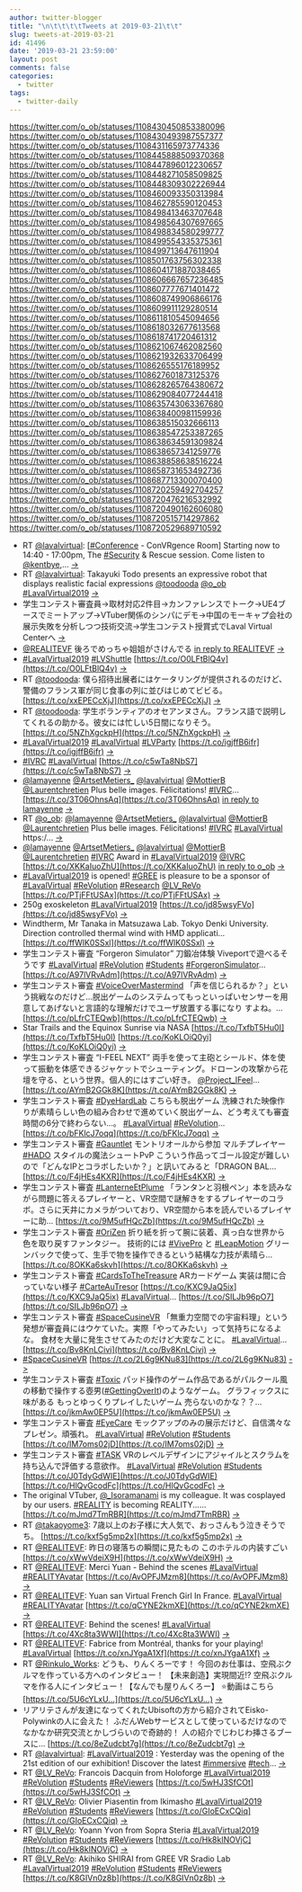 ```yaml
---
author: twitter-blogger
title: "\n\t\t\t\tTweets at 2019-03-21\t\t"
slug: tweets-at-2019-03-21
id: 41496
date: '2019-03-21 23:59:00'
layout: post
comments: false
categories:
  - twitter
tags:
  - twitter-daily
---
```


https://twitter.com/o_ob/statuses/1108430450853380096 https://twitter.com/o_ob/statuses/1108430493987557377 https://twitter.com/o_ob/statuses/1108431165973774336 https://twitter.com/o_ob/statuses/1108445888509370368 https://twitter.com/o_ob/statuses/1108447896012230657 https://twitter.com/o_ob/statuses/1108448271058509825 https://twitter.com/o_ob/statuses/1108448309302226944 https://twitter.com/o_ob/statuses/1108460093350313984 https://twitter.com/o_ob/statuses/1108462785590120453 https://twitter.com/o_ob/statuses/1108498413463707648 https://twitter.com/o_ob/statuses/1108498564307697665 https://twitter.com/o_ob/statuses/1108498834580299777 https://twitter.com/o_ob/statuses/1108499554335375361 https://twitter.com/o_ob/statuses/1108499713647611904 https://twitter.com/o_ob/statuses/1108501763756302338 https://twitter.com/o_ob/statuses/1108604171887038465 https://twitter.com/o_ob/statuses/1108606667657236485 https://twitter.com/o_ob/statuses/1108607777671401472 https://twitter.com/o_ob/statuses/1108608749906866176 https://twitter.com/o_ob/statuses/1108609911129280514 https://twitter.com/o_ob/statuses/1108611810545094656 https://twitter.com/o_ob/statuses/1108618032677613568 https://twitter.com/o_ob/statuses/1108618741720461312 https://twitter.com/o_ob/statuses/1108621067462082560 https://twitter.com/o_ob/statuses/1108621932633706499 https://twitter.com/o_ob/statuses/1108626555176189952 https://twitter.com/o_ob/statuses/1108627601873125376 https://twitter.com/o_ob/statuses/1108628265764380672 https://twitter.com/o_ob/statuses/1108629084077244418 https://twitter.com/o_ob/statuses/1108635743063367680 https://twitter.com/o_ob/statuses/1108638400981159936 https://twitter.com/o_ob/statuses/1108638515032666113 https://twitter.com/o_ob/statuses/1108638547253387265 https://twitter.com/o_ob/statuses/1108638634591309824 https://twitter.com/o_ob/statuses/1108638657341259776 https://twitter.com/o_ob/statuses/1108638858638516224 https://twitter.com/o_ob/statuses/1108658731653492736 https://twitter.com/o_ob/statuses/1108687713300070400 https://twitter.com/o_ob/statuses/1108720259492704257 https://twitter.com/o_ob/statuses/1108720476216532992 https://twitter.com/o_ob/statuses/1108720490162606080 https://twitter.com/o_ob/statuses/1108720515714297862 https://twitter.com/o_ob/statuses/1108720529689710592  

*   RT [@lavalvirtual](https://twitter.com/lavalvirtual): [[#Conference](https://twitter.com/search?q=%23Conference&src=hash) - ConVRgence Room] Starting now to 14:40 - 17:00pm, The [#Security](https://twitter.com/search?q=%23Security&src=hash) & Rescue session. Come listen to [@kentbye](https://twitter.com/kentbye),… [->](https://twitter.com/o_ob/statuses/1108430450853380096)
*   RT [@lavalvirtual](https://twitter.com/lavalvirtual): Takayuki Todo presents an expressive robot that displays realistic facial expressions [@toodooda](https://twitter.com/toodooda) [@o_ob](https://twitter.com/o_ob) [#LavalVirtual2019](https://twitter.com/search?q=%23LavalVirtual2019&src=hash) [->](https://twitter.com/o_ob/statuses/1108430493987557377)
*   学生コンテスト審査員→取材対応2件目→カンファレンスでトーク→UE4ブースでミートアップ→VTuber関係のシンパにデモ→中国のモーキャプ会社の展示失敗を分析しつつ技術交流→学生コンテスト授賞式でLaval Virtual Centerへ [->](https://twitter.com/o_ob/statuses/1108431165973774336)
*   [@REALITEVF](https://twitter.com/REALITEVF) 後ろでめっちゃ姐姐がさけんでる [in reply to REALITEVF](https://twitter.com/REALITEVF/statuses/1108441636269424640) [->](https://twitter.com/o_ob/statuses/1108445888509370368)
*   [#LavalVirtual2019](https://twitter.com/search?q=%23LavalVirtual2019&src=hash) [#LVShuttle](https://twitter.com/search?q=%23LVShuttle&src=hash) [https://t.co/O0LFtBlQ4v](https://t.co/O0LFtBlQ4v) [->](https://twitter.com/o_ob/statuses/1108447896012230657)
*   RT [@toodooda](https://twitter.com/toodooda): 僕ら招待出展者にはケータリングが提供されるのだけど、警備のフランス軍が同じ食事の列に並びはじめてビビる。 [https://t.co/xxEPECcXjJ](https://t.co/xxEPECcXjJ) [->](https://twitter.com/o_ob/statuses/1108448271058509825)
*   RT [@toodooda](https://twitter.com/toodooda): 学生ボランティアのオセアンヌさん。フランス語で説明してくれるの助かる。彼女には忙しい5日間になりそう。 [https://t.co/5NZhXgckpH](https://t.co/5NZhXgckpH) [->](https://twitter.com/o_ob/statuses/1108448309302226944)
*   [#LavalVirtual2019](https://twitter.com/search?q=%23LavalVirtual2019&src=hash) [#LavalVirtual](https://twitter.com/search?q=%23LavalVirtual&src=hash) [#LVParty](https://twitter.com/search?q=%23LVParty&src=hash) [https://t.co/igjffB6ifr](https://t.co/igjffB6ifr) [->](https://twitter.com/o_ob/statuses/1108460093350313984)
*   [#IVRC](https://twitter.com/search?q=%23IVRC&src=hash) [#LavalVirtual](https://twitter.com/search?q=%23LavalVirtual&src=hash) [https://t.co/c5wTa8NbS7](https://t.co/c5wTa8NbS7) [->](https://twitter.com/o_ob/statuses/1108462785590120453)
*   [@lamayenne](https://twitter.com/lamayenne) [@ArtsetMetiers_](https://twitter.com/ArtsetMetiers_) [@lavalvirtual](https://twitter.com/lavalvirtual) [@MottierB](https://twitter.com/MottierB) [@Laurentchretien](https://twitter.com/Laurentchretien) Plus belle images. Félicitations! [#IVRC](https://twitter.com/search?q=%23IVRC&src=hash)… [https://t.co/3T06OhnsAq](https://t.co/3T06OhnsAq) [in reply to lamayenne](https://twitter.com/lamayenne/statuses/1108492099786342400) [->](https://twitter.com/o_ob/statuses/1108498413463707648)
*   RT [@o_ob](https://twitter.com/o_ob): [@lamayenne](https://twitter.com/lamayenne) [@ArtsetMetiers_](https://twitter.com/ArtsetMetiers_) [@lavalvirtual](https://twitter.com/lavalvirtual) [@MottierB](https://twitter.com/MottierB) [@Laurentchretien](https://twitter.com/Laurentchretien) Plus belle images. Félicitations! [#IVRC](https://twitter.com/search?q=%23IVRC&src=hash) [#LavalVirtual](https://twitter.com/search?q=%23LavalVirtual&src=hash) https:/… [->](https://twitter.com/o_ob/statuses/1108498564307697665)
*   [@lamayenne](https://twitter.com/lamayenne) [@ArtsetMetiers_](https://twitter.com/ArtsetMetiers_) [@lavalvirtual](https://twitter.com/lavalvirtual) [@MottierB](https://twitter.com/MottierB) [@Laurentchretien](https://twitter.com/Laurentchretien) [#IVRC](https://twitter.com/search?q=%23IVRC&src=hash) Award in [#LavalVirtual2019](https://twitter.com/search?q=%23LavalVirtual2019&src=hash) [@IVRC](https://twitter.com/IVRC) [https://t.co/XKKaIuoZhU](https://t.co/XKKaIuoZhU) [in reply to o_ob](https://twitter.com/o_ob/statuses/1108498413463707648) [->](https://twitter.com/o_ob/statuses/1108498834580299777)
*   [#LavalVirtual2019](https://twitter.com/search?q=%23LavalVirtual2019&src=hash) is opened! [#GREE](https://twitter.com/search?q=%23GREE&src=hash) is pleasure to be a sponsor of [#LavalVirtual](https://twitter.com/search?q=%23LavalVirtual&src=hash) [#ReVolution](https://twitter.com/search?q=%23ReVolution&src=hash) [#Research](https://twitter.com/search?q=%23Research&src=hash) [@LV_ReVo](https://twitter.com/LV_ReVo) [https://t.co/PTjFFtUSAx](https://t.co/PTjFFtUSAx) [->](https://twitter.com/o_ob/statuses/1108499554335375361)
*   250g exoskeleton [#LavalVirtual2019](https://twitter.com/search?q=%23LavalVirtual2019&src=hash) [https://t.co/jd85wsyFVo](https://t.co/jd85wsyFVo) [->](https://twitter.com/o_ob/statuses/1108499713647611904)
*   Windtherm, Mr Tanaka in Matsuzawa Lab. Tokyo Denki University. Direction controlled thermal wind with HMD applicati… [https://t.co/ffWlK0SSxl](https://t.co/ffWlK0SSxl) [->](https://twitter.com/o_ob/statuses/1108501763756302338)
*   学生コンテスト審査 “Forgeron Simulator” 刀鍛冶体験 Viveportで遊べるそうです [#LavalVirtual](https://twitter.com/search?q=%23LavalVirtual&src=hash) [#ReVolution](https://twitter.com/search?q=%23ReVolution&src=hash) [#Students](https://twitter.com/search?q=%23Students&src=hash) [#ForgeronSimulator](https://twitter.com/search?q=%23ForgeronSimulator&src=hash)… [https://t.co/A97lVRvAdm](https://t.co/A97lVRvAdm) [->](https://twitter.com/o_ob/statuses/1108604171887038465)
*   学生コンテスト審査 [#VoiceOverMastermind](https://twitter.com/search?q=%23VoiceOverMastermind&src=hash) 「声を信じられるか？」という挑戦なのだけど...脱出ゲームのシステムってもっといっぱいセンサーを用意してあげないと言語的な理解だけでユーザ放置する事になり すよね。… [https://t.co/pLfrCTEQwb](https://t.co/pLfrCTEQwb) [->](https://twitter.com/o_ob/statuses/1108606667657236485)
*   Star Trails and the Equinox Sunrise via NASA [https://t.co/TxfbT5Hu0I](https://t.co/TxfbT5Hu0I) [https://t.co/KoKLOiQ0yi](https://t.co/KoKLOiQ0yi) [->](https://twitter.com/o_ob/statuses/1108607777671401472)
*   学生コンテスト審査 “I-FEEL NEXT” 両手を使って主砲とシールド、体を使って振動を体感できるジャケットでシューティング。ドローンの攻撃から花壇を守る、という世界。個人的にはすごい好き。 [@Project_IFeel](https://twitter.com/Project_IFeel)… [https://t.co/AYmB2GGk8K](https://t.co/AYmB2GGk8K) [->](https://twitter.com/o_ob/statuses/1108608749906866176)
*   学生コンテスト審査 [#DyeHardLab](https://twitter.com/search?q=%23DyeHardLab&src=hash) こちらも脱出ゲーム 洗練された映像作りが素晴らしい色の組み合わせで進めていく脱出ゲーム、どう考えても審査時間の6分で終わらない...。 [#LavalVirtual](https://twitter.com/search?q=%23LavalVirtual&src=hash) [#ReVolution](https://twitter.com/search?q=%23ReVolution&src=hash)… [https://t.co/bFKlcJ7oqq](https://t.co/bFKlcJ7oqq) [->](https://twitter.com/o_ob/statuses/1108609911129280514)
*   学生コンテスト審査 [#Gauntlet](https://twitter.com/search?q=%23Gauntlet&src=hash) モントリオールから参加 マルチプレイヤー [#HADO](https://twitter.com/search?q=%23HADO&src=hash) スタイルの魔法シュートPvP こういう作品ってゴール設定が難しいので「どんなIPとコラボしたいか？」と訊いてみると「DRAGON BAL… [https://t.co/F4jHEs4KXR](https://t.co/F4jHEs4KXR) [->](https://twitter.com/o_ob/statuses/1108611810545094656)
*   学生コンテスト審査 [#LanterneEtPlume](https://twitter.com/search?q=%23LanterneEtPlume&src=hash) 「ランタンと羽根ペン」本を読みながら問題に答えるプレイヤーと、VR空間で謎解きをするプレイヤーのコラボ。さらに天井にカメラがついており、VR空間から本を読んでいるプレイヤーに助… [https://t.co/9M5ufHQcZb](https://t.co/9M5ufHQcZb) [->](https://twitter.com/o_ob/statuses/1108618032677613568)
*   学生コンテスト審査 [#OriZen](https://twitter.com/search?q=%23OriZen&src=hash) 折り紙を折って腕に装着、真っ白な世界から色を取り戻すファンタジー。 技術的には [#VivePro](https://twitter.com/search?q=%23VivePro&src=hash) と [#LeapMotion](https://twitter.com/search?q=%23LeapMotion&src=hash) グリーンバックで使って、生手で物を操作できるという結構な力技が素晴ら… [https://t.co/8OKKa6skvh](https://t.co/8OKKa6skvh) [->](https://twitter.com/o_ob/statuses/1108618741720461312)
*   学生コンテスト審査 [#CardsToTheTreasure](https://twitter.com/search?q=%23CardsToTheTreasure&src=hash) ARカードゲーム 実装は間に合っていない様子 [#CarteAuTresor](https://twitter.com/search?q=%23CarteAuTresor&src=hash) [https://t.co/KXC9JaQ5ix](https://t.co/KXC9JaQ5ix) [#LavalVirtual](https://twitter.com/search?q=%23LavalVirtual&src=hash)… [https://t.co/SILJb96pO7](https://t.co/SILJb96pO7) [->](https://twitter.com/o_ob/statuses/1108621067462082560)
*   学生コンテスト審査 [#SpaceCusineVR](https://twitter.com/search?q=%23SpaceCusineVR&src=hash) 「無重力空間での宇宙料理」という発想が審査員にはウケていた。実際「やってみたい」って気持ちになるよな。 食材を大量に発生させてみたのだけど大変なことに。 [#LavalVirtual](https://twitter.com/search?q=%23LavalVirtual&src=hash)… [https://t.co/Bv8KnLCivi](https://t.co/Bv8KnLCivi) [->](https://twitter.com/o_ob/statuses/1108621932633706499)
*   [#SpaceCusineVR](https://twitter.com/search?q=%23SpaceCusineVR&src=hash) [https://t.co/2L6g9KNu83](https://t.co/2L6g9KNu83) [->](https://twitter.com/o_ob/statuses/1108626555176189952)
*   学生コンテスト審査 [#Toxic](https://twitter.com/search?q=%23Toxic&src=hash) パッド操作のゲーム作品であるがパルクール風の移動で操作する壺男([#GettingOverIt](https://twitter.com/search?q=%23GettingOverIt&src=hash))のようなゲーム。 グラフィックスに味がある もっとゆっくりプレイしたいゲーム 売らないのかな？？… [https://t.co/jkmAw0EP5U](https://t.co/jkmAw0EP5U) [->](https://twitter.com/o_ob/statuses/1108627601873125376)
*   学生コンテスト審査 [#EyeCare](https://twitter.com/search?q=%23EyeCare&src=hash) モックアップのみの展示だけど、自信満々なプレゼン。頑張れ。 [#LavalVirtual](https://twitter.com/search?q=%23LavalVirtual&src=hash) [#ReVolution](https://twitter.com/search?q=%23ReVolution&src=hash) [#Students](https://twitter.com/search?q=%23Students&src=hash) [https://t.co/IM7oms02jD](https://t.co/IM7oms02jD) [->](https://twitter.com/o_ob/statuses/1108628265764380672)
*   学生コンテスト審査 [#TASK](https://twitter.com/search?q=%23TASK&src=hash) VRのレベルデザインにアジャイルとスクラムを持ち込んで評価する意欲作。 [#LavalVirtual](https://twitter.com/search?q=%23LavalVirtual&src=hash) [#ReVolution](https://twitter.com/search?q=%23ReVolution&src=hash) [#Students](https://twitter.com/search?q=%23Students&src=hash) [https://t.co/J0TdyGdWIE](https://t.co/J0TdyGdWIE) [https://t.co/HlQvGcodFc](https://t.co/HlQvGcodFc) [->](https://twitter.com/o_ob/statuses/1108629084077244418)
*   The original VTuber, [@_Isoramanami](https://twitter.com/_Isoramanami) is my colleague. It was cosplayed by our users. [#REALITY](https://twitter.com/search?q=%23REALITY&src=hash) is becoming REALITY...… [https://t.co/mJmd7TmRBR](https://t.co/mJmd7TmRBR) [->](https://twitter.com/o_ob/statuses/1108635743063367680)
*   RT [@takaoyome3](https://twitter.com/takaoyome3): 7歳以上のお子様に大人気で、おっさんもう泣きそうでち。 [https://t.co/kxf5g5mp2x](https://t.co/kxf5g5mp2x) [->](https://twitter.com/o_ob/statuses/1108638400981159936)
*   RT [@REALITEVF](https://twitter.com/REALITEVF): 昨日の寝落ちの瞬間に見たもの このホテルの内装すごい [https://t.co/xWwVdeiX9H](https://t.co/xWwVdeiX9H) [->](https://twitter.com/o_ob/statuses/1108638515032666113)
*   RT [@REALITEVF](https://twitter.com/REALITEVF): Merci Yuan - Behind the scenes [#LavalVirtual](https://twitter.com/search?q=%23LavalVirtual&src=hash) [#REALITYAvatar](https://twitter.com/search?q=%23REALITYAvatar&src=hash) [https://t.co/AvOPFJMzm8](https://t.co/AvOPFJMzm8) [->](https://twitter.com/o_ob/statuses/1108638547253387265)
*   RT [@REALITEVF](https://twitter.com/REALITEVF): Yuan san Virtual French Girl In France. [#LavalVirtual](https://twitter.com/search?q=%23LavalVirtual&src=hash) [#REALITYAvatar](https://twitter.com/search?q=%23REALITYAvatar&src=hash) [https://t.co/qCYNE2kmXE](https://t.co/qCYNE2kmXE) [->](https://twitter.com/o_ob/statuses/1108638634591309824)
*   RT [@REALITEVF](https://twitter.com/REALITEVF): Behind the scenes! [#LavalVirtual](https://twitter.com/search?q=%23LavalVirtual&src=hash) [https://t.co/4Xc8ta3WWI](https://t.co/4Xc8ta3WWI) [->](https://twitter.com/o_ob/statuses/1108638657341259776)
*   RT [@REALITEVF](https://twitter.com/REALITEVF): Fabrice from Montréal, thanks for your playing! [#LavalVirtual](https://twitter.com/search?q=%23LavalVirtual&src=hash) [https://t.co/xnJYgaA1Xf](https://t.co/xnJYgaA1Xf) [->](https://twitter.com/o_ob/statuses/1108638858638516224)
*   RT [@Rinkulo_Works](https://twitter.com/Rinkulo_Works): どうも、りんくろーです！ 今回のお仕事は、空飛ぶクルマを作っている方へのインタビュー！ 【未来創造】実現間近!? 空飛ぶクルマを作る人にインタビュー！【なんでも屋りんくろー】 ⭐️動画はこちら [https://t.co/5U6cYLxU…](https://t.co/5U6cYLxU…) [->](https://twitter.com/o_ob/statuses/1108658731653492736)
*   リアリテさんが友達になってくれたUbisoftの方から紹介されてEisko-Polywinkの人に会えた！ ふだんWebサービスとして使っているだけなのでなかなか研究交流とかしづらいので奇跡的！ 人の紹介でじわじわ挿さるブースに… [https://t.co/8eZudcbt7g](https://t.co/8eZudcbt7g) [->](https://twitter.com/o_ob/statuses/1108687713300070400)
*   RT [@lavalvirtual](https://twitter.com/lavalvirtual): [#LavalVirtual2019](https://twitter.com/search?q=%23LavalVirtual2019&src=hash) : Yesterday was the opening of the 21st edition of our exhibition! Discover the latest [#immersive](https://twitter.com/search?q=%23immersive&src=hash) [#tech](https://twitter.com/search?q=%23tech&src=hash)… [->](https://twitter.com/o_ob/statuses/1108720259492704257)
*   RT [@LV_ReVo](https://twitter.com/LV_ReVo): Francois Dacquin from Holoforge [#LavalVirtual2019](https://twitter.com/search?q=%23LavalVirtual2019&src=hash) [#ReVolution](https://twitter.com/search?q=%23ReVolution&src=hash) [#Students](https://twitter.com/search?q=%23Students&src=hash) [#ReViewers](https://twitter.com/search?q=%23ReViewers&src=hash) [https://t.co/5wHJ3SfCOt](https://t.co/5wHJ3SfCOt) [->](https://twitter.com/o_ob/statuses/1108720476216532992)
*   RT [@LV_ReVo](https://twitter.com/LV_ReVo): Olivier Piasentin from Ikimasho [#LavalVirtual2019](https://twitter.com/search?q=%23LavalVirtual2019&src=hash) [#ReVolution](https://twitter.com/search?q=%23ReVolution&src=hash) [#Students](https://twitter.com/search?q=%23Students&src=hash) [#ReViewers](https://twitter.com/search?q=%23ReViewers&src=hash) [https://t.co/GIoECxCQiq](https://t.co/GIoECxCQiq) [->](https://twitter.com/o_ob/statuses/1108720490162606080)
*   RT [@LV_ReVo](https://twitter.com/LV_ReVo): Yoann Yvon from Sopra Steria [#LavalVirtual2019](https://twitter.com/search?q=%23LavalVirtual2019&src=hash) [#ReVolution](https://twitter.com/search?q=%23ReVolution&src=hash) [#Students](https://twitter.com/search?q=%23Students&src=hash) [#ReViewers](https://twitter.com/search?q=%23ReViewers&src=hash) [https://t.co/Hk8kINOVjC](https://t.co/Hk8kINOVjC) [->](https://twitter.com/o_ob/statuses/1108720515714297862)
*   RT [@LV_ReVo](https://twitter.com/LV_ReVo): Akihiko SHIRAI from GREE VR Sradio Lab [#LavalVirtual2019](https://twitter.com/search?q=%23LavalVirtual2019&src=hash) [#ReVolution](https://twitter.com/search?q=%23ReVolution&src=hash) [#Students](https://twitter.com/search?q=%23Students&src=hash) [#ReViewers](https://twitter.com/search?q=%23ReViewers&src=hash) [https://t.co/K8GIVn0z8b](https://t.co/K8GIVn0z8b) [->](https://twitter.com/o_ob/statuses/1108720529689710592)